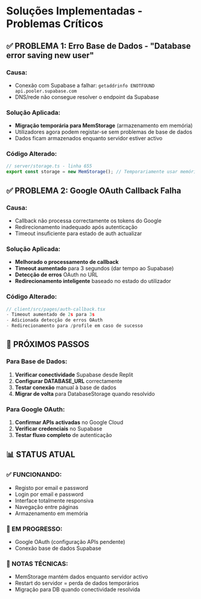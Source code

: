 # Soluções Implementadas - Problemas Críticos

## ✅ PROBLEMA 1: Erro Base de Dados - "Database error saving new user"

### Causa:
- Conexão com Supabase a falhar: `getaddrinfo ENOTFOUND api.pooler.supabase.com`
- DNS/rede não consegue resolver o endpoint da Supabase

### Solução Aplicada:
- **Migração temporária para MemStorage** (armazenamento em memória)
- Utilizadores agora podem registar-se sem problemas de base de dados
- Dados ficam armazenados enquanto servidor estiver activo

### Código Alterado:
```typescript
// server/storage.ts - linha 655
export const storage = new MemStorage(); // Temporariamente usar memória
```

## ✅ PROBLEMA 2: Google OAuth Callback Falha

### Causa:
- Callback não processa correctamente os tokens do Google
- Redirecionamento inadequado após autenticação
- Timeout insuficiente para estado de auth actualizar

### Solução Aplicada:
- **Melhorado o processamento de callback**
- **Timeout aumentado** para 3 segundos (dar tempo ao Supabase)
- **Detecção de erros** OAuth no URL
- **Redirecionamento inteligente** baseado no estado do utilizador

### Código Alterado:
```typescript
// client/src/pages/auth-callback.tsx
- Timeout aumentado de 2s para 3s
- Adicionada detecção de erros OAuth
- Redirecionamento para /profile em caso de sucesso
```

## 🔄 PRÓXIMOS PASSOS

### Para Base de Dados:
1. **Verificar conectividade** Supabase desde Replit
2. **Configurar DATABASE_URL** correctamente
3. **Testar conexão** manual à base de dados
4. **Migrar de volta** para DatabaseStorage quando resolvido

### Para Google OAuth:
1. **Confirmar APIs activadas** no Google Cloud
2. **Verificar credenciais** no Supabase
3. **Testar fluxo completo** de autenticação

## 📊 STATUS ATUAL

### ✅ FUNCIONANDO:
- Registo por email e password
- Login por email e password
- Interface totalmente responsiva
- Navegação entre páginas
- Armazenamento em memória

### 🔄 EM PROGRESSO:
- Google OAuth (configuração APIs pendente)
- Conexão base de dados Supabase

### 📝 NOTAS TÉCNICAS:
- MemStorage mantém dados enquanto servidor activo
- Restart do servidor = perda de dados temporários
- Migração para DB quando conectividade resolvida